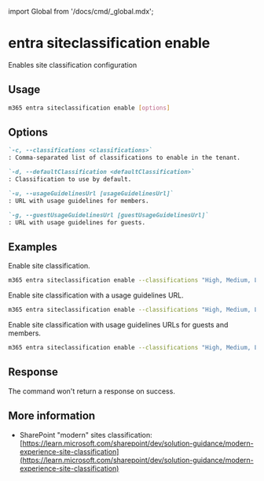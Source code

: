 <!-- DISCLAIMER: All secrets, passwords, and sensitive values in this document are examples only and not real credentials. -->
import Global from '/docs/cmd/_global.mdx';

# entra siteclassification enable

Enables site classification configuration

## Usage

```sh
m365 entra siteclassification enable [options]
```

## Options

```md definition-list
`-c, --classifications <classifications>`
: Comma-separated list of classifications to enable in the tenant.

`-d, --defaultClassification <defaultClassification>`
: Classification to use by default.

`-u, --usageGuidelinesUrl [usageGuidelinesUrl]`
: URL with usage guidelines for members.

`-g, --guestUsageGuidelinesUrl [guestUsageGuidelinesUrl]`
: URL with usage guidelines for guests.
```

<Global />

## Examples

Enable site classification.

```sh
m365 entra siteclassification enable --classifications "High, Medium, Low" --defaultClassification "Medium"
```

Enable site classification with a usage guidelines URL.

```sh
m365 entra siteclassification enable --classifications "High, Medium, Low" --defaultClassification "Medium" --usageGuidelinesUrl "http://aka.ms/pnp"
```

Enable site classification with usage guidelines URLs for guests and members.

```sh
m365 entra siteclassification enable --classifications "High, Medium, Low" --defaultClassification "Medium" --usageGuidelinesUrl "http://aka.ms/pnp" --guestUsageGuidelinesUrl "http://aka.ms/pnp"
```

## Response

The command won't return a response on success.

## More information

- SharePoint "modern" sites classification: [https://learn.microsoft.com/sharepoint/dev/solution-guidance/modern-experience-site-classification](https://learn.microsoft.com/sharepoint/dev/solution-guidance/modern-experience-site-classification)

